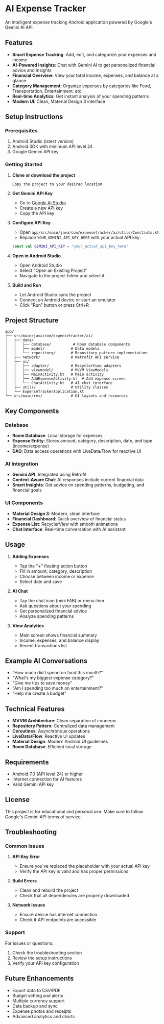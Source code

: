 # AI Expense Tracker

An intelligent expense tracking Android application powered by Google's Gemini AI API.

## Features

- **Smart Expense Tracking**: Add, edit, and categorize your expenses and income
- **AI-Powered Insights**: Chat with Gemini AI to get personalized financial advice and insights
- **Financial Overview**: View your total income, expenses, and balance at a glance
- **Category Management**: Organize expenses by categories like Food, Transportation, Entertainment, etc.
- **Real-time Analytics**: Get instant analysis of your spending patterns
- **Modern UI**: Clean, Material Design 3 interface

## Setup Instructions

### Prerequisites

1. Android Studio (latest version)
2. Android SDK with minimum API level 24
3. Google Gemini API key

### Getting Started

1. **Clone or download the project**
   ```
   Copy the project to your desired location
   ```

2. **Get Gemini API Key**
   - Go to [Google AI Studio](https://makersuite.google.com/app/apikey)
   - Create a new API key
   - Copy the API key

3. **Configure API Key**
   - Open `app/src/main/java/com/expensetracker/ai/utils/Constants.kt`
   - Replace `YOUR_GEMINI_API_KEY_HERE` with your actual API key:
   ```kotlin
   const val GEMINI_API_KEY = "your_actual_api_key_here"
   ```

4. **Open in Android Studio**
   - Open Android Studio
   - Select "Open an Existing Project"
   - Navigate to the project folder and select it

5. **Build and Run**
   - Let Android Studio sync the project
   - Connect an Android device or start an emulator
   - Click "Run" button or press Ctrl+R

## Project Structure

```
app/
├── src/main/java/com/expensetracker/ai/
│   ├── data/
│   │   ├── database/          # Room database components
│   │   ├── model/            # Data models
│   │   └── repository/       # Repository pattern implementation
│   ├── network/              # Retrofit API service
│   ├── ui/
│   │   ├── adapter/          # RecyclerView adapters
│   │   ├── viewmodel/        # MVVM ViewModels
│   │   ├── MainActivity.kt   # Main activity
│   │   ├── AddExpenseActivity.kt  # Add expense screen
│   │   └── ChatActivity.kt   # AI chat interface
│   ├── utils/                # Utility classes
│   └── ExpenseTrackerApplication.kt
└── src/main/res/             # UI layouts and resources
```

## Key Components

### Database
- **Room Database**: Local storage for expenses
- **Expense Entity**: Stores amount, category, description, date, and type (income/expense)
- **DAO**: Data access operations with LiveData/Flow for reactive UI

### AI Integration
- **Gemini API**: Integrated using Retrofit
- **Context-Aware Chat**: AI responses include current financial data
- **Smart Insights**: Get advice on spending patterns, budgeting, and financial goals

### UI Components
- **Material Design 3**: Modern, clean interface
- **Financial Dashboard**: Quick overview of financial status
- **Expense List**: RecyclerView with smooth animations
- **Chat Interface**: Real-time conversation with AI assistant

## Usage

1. **Adding Expenses**
   - Tap the "+" floating action button
   - Fill in amount, category, description
   - Choose between income or expense
   - Select date and save

2. **AI Chat**
   - Tap the chat icon (mini FAB) or menu item
   - Ask questions about your spending
   - Get personalized financial advice
   - Analyze spending patterns

3. **View Analytics**
   - Main screen shows financial summary
   - Income, expenses, and balance display
   - Recent transactions list

## Example AI Conversations

- "How much did I spend on food this month?"
- "What's my biggest expense category?"
- "Give me tips to save money"
- "Am I spending too much on entertainment?"
- "Help me create a budget"

## Technical Features

- **MVVM Architecture**: Clean separation of concerns
- **Repository Pattern**: Centralized data management
- **Coroutines**: Asynchronous operations
- **LiveData/Flow**: Reactive UI updates
- **Material Design**: Modern Android UI guidelines
- **Room Database**: Efficient local storage

## Requirements

- Android 7.0 (API level 24) or higher
- Internet connection for AI features
- Valid Gemini API key

## License

This project is for educational and personal use. Make sure to follow Google's Gemini API terms of service.

## Troubleshooting

### Common Issues

1. **API Key Error**
   - Ensure you've replaced the placeholder with your actual API key
   - Verify the API key is valid and has proper permissions

2. **Build Errors**
   - Clean and rebuild the project
   - Check that all dependencies are properly downloaded

3. **Network Issues**
   - Ensure device has internet connection
   - Check if API endpoints are accessible

### Support

For issues or questions:
1. Check the troubleshooting section
2. Review the setup instructions
3. Verify your API key configuration

## Future Enhancements

- Export data to CSV/PDF
- Budget setting and alerts
- Multiple currency support
- Data backup and sync
- Expense photos and receipts
- Advanced analytics and charts
